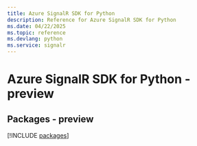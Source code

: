 ```yaml
---
title: Azure SignalR SDK for Python
description: Reference for Azure SignalR SDK for Python
ms.date: 04/22/2025
ms.topic: reference
ms.devlang: python
ms.service: signalr
---
```

# Azure SignalR SDK for Python - preview
## Packages - preview
[!INCLUDE [packages](signalr-index.md)]